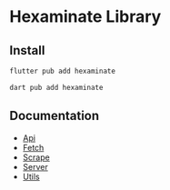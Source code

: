 # Hexaminate Library

## Install

```bash
flutter pub add hexaminate
```

```bash
dart pub add hexaminate
```

## Documentation

- [Api](https://github.com/HexaMinate/HexaMinate/tree/main/library/hexaminate/doc/api)
- [Fetch](https://github.com/HexaMinate/HexaMinate/tree/main/library/hexaminate/doc/fetch)
- [Scrape](https://github.com/HexaMinate/HexaMinate/tree/main/library/hexaminate/doc/scrape)
- [Server](https://github.com/HexaMinate/HexaMinate/tree/main/library/hexaminate/doc/server)
- [Utils](https://github.com/HexaMinate/HexaMinate/tree/main/library/hexaminate/doc/utils)
